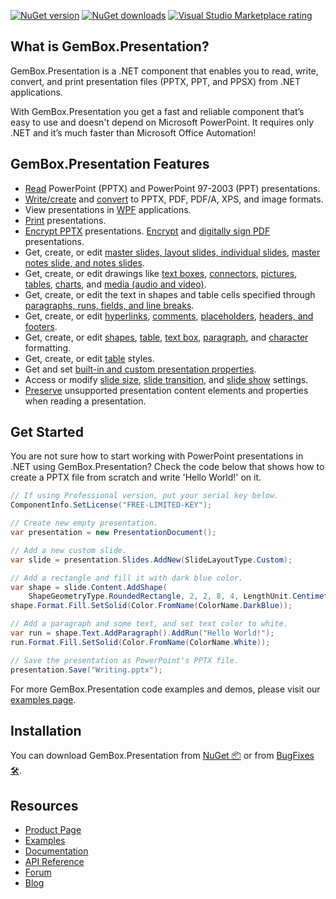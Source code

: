 [![NuGet version](https://img.shields.io/nuget/v/GemBox.Presentation?style=for-the-badge)](https://www.nuget.org/packages/GemBox.Presentation/) [![NuGet downloads](https://img.shields.io/nuget/dt/GemBox.Presentation?style=for-the-badge)](https://www.nuget.org/packages/GemBox.Presentation/) [![Visual Studio Marketplace rating](https://img.shields.io/visual-studio-marketplace/stars/GemBoxSoftware.GemBoxPresentation?style=for-the-badge)](https://marketplace.visualstudio.com/items?itemName=GemBoxSoftware.GemBoxPresentation)

## What is GemBox.Presentation?

GemBox.Presentation is a .NET component that enables you to read, write, convert, and print presentation files (PPTX, PPT, and PPSX) from .NET applications.

With GemBox.Presentation you get a fast and reliable component that’s easy to use and doesn't depend on Microsoft PowerPoint. It requires only .NET and it’s much faster than Microsoft Office Automation!


## GemBox.Presentation Features

- [Read](https://www.gemboxsoftware.com/presentation/examples/c-sharp-vb-net-open-read-powerpoint/201) PowerPoint (PPTX) and PowerPoint 97-2003 (PPT) presentations.
- [Write/create](https://www.gemboxsoftware.com/presentation/examples/c-sharp-vb-net-create-write-powerpoint/202) and [convert](https://www.gemboxsoftware.com/presentation/examples/c-sharp-convert-powerpoint-to-pdf/204) to PPTX, PDF, PDF/A, XPS, and image formats.
- View presentations in [WPF](https://www.gemboxsoftware.com/presentation/examples/powerpoint-xpsdocument-wpf/1701) applications.
- [Print](https://www.gemboxsoftware.com/presentation/examples/c-sharp-print-powerpoint/251) presentations.
- [Encrypt PPTX](https://www.gemboxsoftware.com/presentation/examples/c-sharp-vb-net-pptx-encryption/803) presentations. [Encrypt](https://www.gemboxsoftware.com/presentation/examples/pdf-encryption/801) and [digitally sign PDF](https://www.gemboxsoftware.com/presentation/examples/pdf-digital-signature/802) presentations.
- Get, create, or edit [master slides, layout slides, individual slides](https://www.gemboxsoftware.com/presentation/examples/c-sharp-vb-net-powerpoint-slides/401), [master notes slide, and notes slides](https://www.gemboxsoftware.com/presentation/examples/c-sharp-vb-net-powerpoint-slide-notes/411).
- Get, create, or edit drawings like [text boxes](https://www.gemboxsoftware.com/presentation/examples/powerpoint-textboxes/404), [connectors](https://www.gemboxsoftware.com/presentation/examples/powerpoint-shapes/403), [pictures](https://www.gemboxsoftware.com/presentation/examples/powerpoint-pictures/405), [tables](https://www.gemboxsoftware.com/presentation/examples/powerpoint-tables/601), [charts](https://www.gemboxsoftware.com/presentation/examples/powerpoint-charts/412), and [media (audio and video)](https://www.gemboxsoftware.com/presentation/examples/powerpoint-audio-video/406).
- Get, create, or edit the text in shapes and table cells specified through [paragraphs, runs, fields, and line breaks](https://www.gemboxsoftware.com/presentation/examples/powerpoint-textboxes/404).
- Get, create, or edit [hyperlinks](https://www.gemboxsoftware.com/presentation/examples/powerpoint-hyperlinks/409), [comments](https://www.gemboxsoftware.com/presentation/examples/powerpoint-comments/408), [placeholders](https://www.gemboxsoftware.com/presentation/examples/powerpoint-placeholders/402), [headers, and footers](https://www.gemboxsoftware.com/presentation/examples/powerpoint-header-footer/407).
- Get, create, or edit [shapes](https://www.gemboxsoftware.com/presentation/examples/powerpoint-shape-formatting/301), [table](https://www.gemboxsoftware.com/presentation/examples/powerpoint-table-formatting/602), [text box](https://www.gemboxsoftware.com/presentation/examples/powerpoint-textbox-formatting/302), [paragraph](https://www.gemboxsoftware.com/presentation/examples/powerpoint-paragraph-formatting/303), and [character](https://www.gemboxsoftware.com/presentation/examples/powerpoint-character-formatting/304) formatting.
- Get, create, or edit [table](https://www.gemboxsoftware.com/presentation/examples/powerpoint-table-styles/603) styles.
- Get and set [built-in and custom presentation properties](https://www.gemboxsoftware.com/presentation/examples/powerpoint-properties/410).
- Access or modify [slide size](https://www.gemboxsoftware.com/presentation/docs/GemBox.Presentation.PresentationDocument.html#GemBox_Presentation_PresentationDocument_SlideSize), [slide transition](https://www.gemboxsoftware.com/presentation/examples/powerpoint-slide-transition/501), and [slide show](https://www.gemboxsoftware.com/presentation/examples/powerpoint-slideshow/502) settings.
- [Preserve](https://www.gemboxsoftware.com/presentation/examples/powerpoint-diagrams/701) unsupported presentation content elements and properties when reading a presentation.

## Get Started

You are not sure how to start working with PowerPoint presentations in .NET using GemBox.Presentation? Check the code below that shows how to create a PPTX file from scratch and write 'Hello World!' on it.

```csharp
// If using Professional version, put your serial key below.
ComponentInfo.SetLicense("FREE-LIMITED-KEY");

// Create new empty presentation.
var presentation = new PresentationDocument();

// Add a new custom slide.
var slide = presentation.Slides.AddNew(SlideLayoutType.Custom);

// Add a rectangle and fill it with dark blue color.
var shape = slide.Content.AddShape(
    ShapeGeometryType.RoundedRectangle, 2, 2, 8, 4, LengthUnit.Centimeter);
shape.Format.Fill.SetSolid(Color.FromName(ColorName.DarkBlue));

// Add a paragraph and some text, and set text color to white.
var run = shape.Text.AddParagraph().AddRun("Hello World!");
run.Format.Fill.SetSolid(Color.FromName(ColorName.White));

// Save the presentation as PowerPoint's PPTX file.
presentation.Save("Writing.pptx");
```

For more GemBox.Presentation code examples and demos, please visit our [examples page](https://www.gemboxsoftware.com/presentation/examples/c-sharp-vb-net-powerpoint-library/101).

## Installation

You can download GemBox.Presentation from [NuGet 📦](https://www.nuget.org/packages/GemBox.Presentation/) or from [BugFixes 🛠️](https://www.gemboxsoftware.com/presentation/downloads/bugfixes.html).

## Resources

- [Product Page](https://www.gemboxsoftware.com/presentation)
- [Examples](https://www.gemboxsoftware.com/presentation/examples)
- [Documentation](https://www.gemboxsoftware.com/presentation/docs/introduction.html)
- [API Reference](https://www.gemboxsoftware.com/presentation/docs/GemBox.Presentation.html)
- [Forum](https://forum.gemboxsoftware.com/c/gembox-presentation/8)
- [Blog](https://www.gemboxsoftware.com/gembox-presentation)
